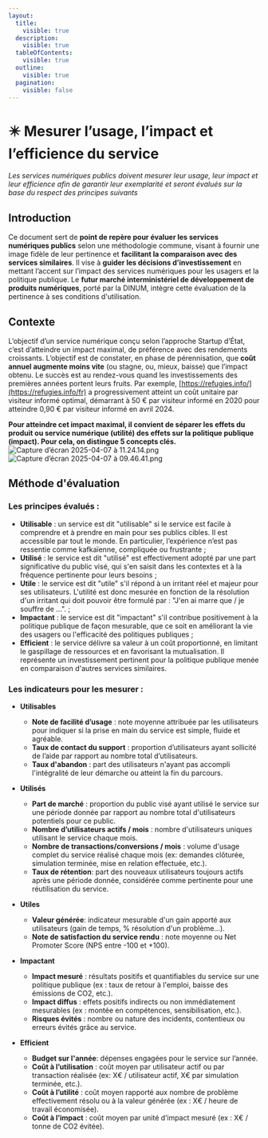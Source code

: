 ```yaml
---
layout:
  title:
    visible: true
  description:
    visible: true
  tableOfContents:
    visible: true
  outline:
    visible: true
  pagination:
    visible: false
---
```


# ✴️ Mesurer l’usage, l’impact et l’efficience du service

_Les services numériques publics doivent mesurer leur usage, leur impact et leur efficience afin de garantir leur exemplarité et seront évalués sur la base du respect des principes suivants_

## Introduction
Ce document sert de **point de repère pour évaluer les services numériques publics** selon une méthodologie commune, visant à fournir une image fidèle de leur pertinence et **facilitant la comparaison avec des services similaires**. Il vise à **guider les décisions d’investissement** en mettant l’accent sur l’impact des services numériques pour les usagers et la politique publique. Le **futur marché interministériel de développement de produits numériques**, porté par la DINUM, intègre cette évaluation de la pertinence à ses conditions d'utilisation.

## Contexte
L’objectif d’un service numérique conçu selon l’approche Startup d’État, c’est d’atteindre un impact maximal, de préférence avec des rendements croissants. L’objectif est de constater, en phase de pérennisation, que **coût annuel augmente moins vite** (ou stagne, ou, mieux, baisse) que l’impact obtenu. Le succès est au rendez-vous quand les investissements des premières années portent leurs fruits. Par exemple, [https://refugies.info/](https://refugies.info/fr) a progressivement atteint un coût unitaire par visiteur informé optimal, démarrant à 50 € par visiteur informé en 2020 pour atteindre 0,90 € par visiteur informé en avril 2024.

**Pour atteindre cet impact maximal, il convient de séparer les effets du produit ou service numérique (utilité) des effets sur la politique publique (impact). Pour cela, on distingue 5 concepts clés.**
![Capture d’écran 2025-04-07 à 11.24.14.png](https://docs.numerique.gouv.fr/media/d5fd8882-5935-42e2-8c00-ba4fa7769988/attachments/31313bf4-9776-46c9-8bf7-998567853843.png)
![Capture d’écran 2025-04-07 à 09.46.41.png](https://docs.numerique.gouv.fr/media/d5fd8882-5935-42e2-8c00-ba4fa7769988/attachments/5ee3b153-38fc-4334-988b-26e2cd42cd26.png)

## Méthode d'évaluation
### Les principes évalués :
*   **Utilisable** : un service est dit "utilisable" si le service est facile à comprendre et à prendre en main pour ses publics cibles. Il est accessible par tout le monde. En particulier, l’expérience n’est pas ressentie comme kafkaïenne, compliquée ou frustrante ;
*   **Utilisé** : le service est dit "utilisé" est effectivement adopté par une part significative du public visé, qui s'en saisit dans les contextes et à la fréquence pertinente pour leurs besoins ;
*   **Utile** : le service est dit "utile" s'il répond à un irritant réel et majeur pour ses utilisateurs. L'utilité est donc mesurée en fonction de la résolution d'un irritant qui doit pouvoir être formulé par : "J'en ai marre que / je souffre de ...". ;
*   **Impactant** : le service est dit "impactant" s'il contribue positivement à la politique publique de façon mesurable, que ce soit en améliorant la vie des usagers ou l'efficacité des politiques publiques ;
*   **Efficient** : le service délivre sa valeur à un coût proportionné, en limitant le gaspillage de ressources et en favorisant la mutualisation. Il représente un investissement pertinent pour la politique publique menée en comparaison d'autres services similaires.

### Les indicateurs pour les mesurer :
*   **Utilisables**
    *   **Note de facilité d’usage** : note moyenne attribuée par les utilisateurs pour indiquer si la prise en main du service est simple, fluide et agréable.
    *   **Taux de contact du support** : proportion d’utilisateurs ayant sollicité de l’aide par rapport au nombre total d’utilisateurs.
    *   **Taux d'abandon** : part des utilisateurs n'ayant pas accompli l'intégralité de leur démarche ou atteint la fin du parcours.

*   **Utilisés**
    *   **Part de marché** : proportion du public visé ayant utilisé le service sur une période donnée par rapport au nombre total d'utilisateurs potentiels pour ce public.
    *   **Nombre d’utilisateurs actifs / mois** : nombre d'utilisateurs uniques utilisant le service chaque mois.
    *   **Nombre de transactions/conversions / mois** : volume d'usage complet du service réalisé chaque mois (ex: demandes clôturée, simulation terminée, mise en relation effectuée, etc.).
    *   **Taux de rétention**: part des nouveaux utilisateurs toujours actifs après une période donnée, considérée comme pertinente pour une réutilisation du service.

*   **Utiles**
    *   **Valeur générée**: indicateur mesurable d'un gain apporté aux utilisateurs (gain de temps, % résolution d'un problème...).
    *   **Note de satisfaction du service rendu** : note moyenne ou Net Promoter Score (NPS entre -100 et +100).

*   **Impactant**
    *   **Impact mesuré** : résultats positifs et quantifiables du service sur une politique publique (ex : taux de retour à l'emploi, baisse des émissions de CO2, etc.).
    *   **Impact diffus** : effets positifs indirects ou non immédiatement mesurables (ex : montée en compétences, sensibilisation, etc.).
    *   **Risques évités** : nombre ou nature des incidents, contentieux ou erreurs évités grâce au service.

*   **Efficient**
    *   **Budget sur l'année**: dépenses engagées pour le service sur l’année.
    *   **Coût à l’utilisation** : coût moyen par utilisateur actif ou par transaction réalisée (ex: X€ / utilisateur actif, X€ par simulation terminée, etc.).
    *   **Coût à l’utilité** : coût moyen rapporté aux nombre de problème effectivement résolu ou à la valeur générée (ex : X€ / heure de travail économisée).
    *   **Coût à l’impact** : coût moyen par unité d’impact mesuré (ex : X€ / tonne de CO2 évitée).
